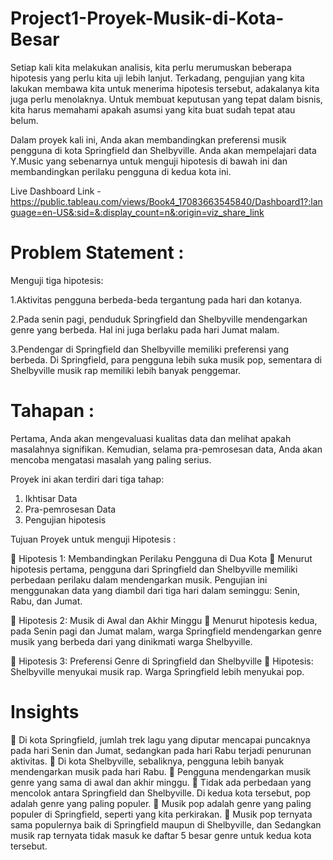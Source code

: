 # Project1-Proyek-Musik-di-Kota-Besar
Setiap kali kita melakukan analisis, kita perlu merumuskan beberapa hipotesis yang perlu kita uji lebih lanjut. Terkadang, pengujian yang kita lakukan membawa
kita untuk menerima hipotesis tersebut, adakalanya kita juga perlu menolaknya. Untuk membuat keputusan yang tepat dalam bisnis, kita harus memahami
apakah asumsi yang kita buat sudah tepat atau belum.

Dalam proyek kali ini, Anda akan membandingkan preferensi musik pengguna di kota Springfield dan Shelbyville. Anda akan mempelajari data Y.Music yang 
sebenarnya untuk menguji hipotesis di bawah ini dan membandingkan perilaku pengguna di kedua kota ini.

Live Dashboard Link - https://public.tableau.com/views/Book4_17083663545840/Dashboard1?:language=en-US&:sid=&:display_count=n&:origin=viz_share_link 

# Problem Statement : 
Menguji tiga hipotesis:

1.Aktivitas pengguna berbeda-beda tergantung pada hari dan kotanya.

2.Pada senin pagi, penduduk Springfield dan Shelbyville mendengarkan genre yang berbeda. Hal ini juga berlaku pada hari Jumat malam.

3.Pendengar di Springfield dan Shelbyville memiliki preferensi yang berbeda. Di Springfield, para pengguna lebih suka musik pop, sementara di Shelbyville musik rap memiliki lebih banyak penggemar.

# Tahapan :
Pertama, Anda akan mengevaluasi kualitas data dan melihat apakah masalahnya signifikan. Kemudian, selama pra-pemrosesan data, Anda akan mencoba
mengatasi masalah yang paling serius.

Proyek ini akan terdiri dari tiga tahap:

1. Ikhtisar Data
2. Pra-pemrosesan Data
3. Pengujian hipotesis

Tujuan Proyek untuk menguji Hipotesis :

 Hipotesis 1: Membandingkan Perilaku Pengguna di Dua Kota
 Menurut hipotesis pertama, pengguna dari Springfield dan Shelbyville memiliki perbedaan perilaku dalam mendengarkan musik. Pengujian ini menggunakan data yang diambil dari tiga hari dalam seminggu: Senin, 
Rabu, dan Jumat.

 Hipotesis 2: Musik di Awal dan Akhir Minggu
 Menurut hipotesis kedua, pada Senin pagi dan Jumat malam, warga Springfield mendengarkan genre musik yang berbeda dari yang dinikmati warga Shelbyville.

 Hipotesis 3: Preferensi Genre di Springfield dan Shelbyville
 Hipotesis: Shelbyville menyukai musik rap. Warga Springfield lebih menyukai pop.

# Insights
 Di kota Springfield, jumlah trek lagu yang diputar mencapai puncaknya pada hari Senin dan Jumat, sedangkan pada hari Rabu terjadi penurunan aktivitas.
 Di kota Shelbyville, sebaliknya, pengguna lebih banyak mendengarkan musik pada hari Rabu.
 Pengguna mendengarkan musik genre yang sama di awal dan akhir minggu.
 Tidak ada perbedaan yang mencolok antara Springfield dan Shelbyville. Di kedua kota tersebut, pop adalah genre yang paling populer.
 Musik pop adalah genre yang paling populer di Springfield, seperti yang kita perkirakan.
 Musik pop ternyata sama populernya baik di Springfield maupun di Shelbyville, dan Sedangkan musik rap ternyata tidak masuk ke daftar 5 besar genre untuk kedua kota tersebut.
